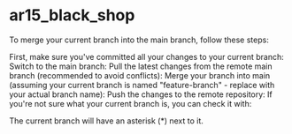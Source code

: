 ﻿# ar15_black_shop

 To merge your current branch into the main branch, follow these steps:

First, make sure you've committed all your changes to your current branch:
Switch to the main branch:
Pull the latest changes from the remote main branch (recommended to avoid conflicts):
Merge your branch into main (assuming your current branch is named "feature-branch" - replace with your actual branch name):
Push the changes to the remote repository:
If you're not sure what your current branch is, you can check it with:

The current branch will have an asterisk (*) next to it.

